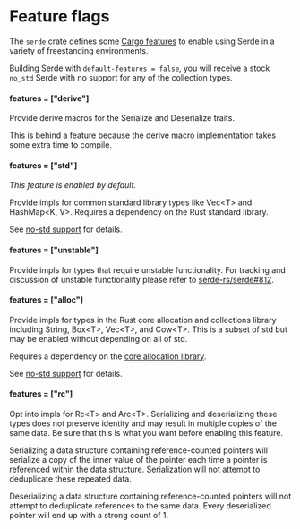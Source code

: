 # Feature flags

The `serde` crate defines some [Cargo features] to enable using Serde in a
variety of freestanding environments.

Building Serde with `default-features = false`, you will receive a stock
`no_std` Serde with no support for any of the collection types.

[Cargo features]: https://doc.rust-lang.org/cargo/reference/manifest.html#the-features-section

#### features = ["derive"]

Provide derive macros for the Serialize and Deserialize traits.

This is behind a feature because the derive macro implementation takes some
extra time to compile.

#### features = ["std"]

*This feature is enabled by default.*

Provide impls for common standard library types like Vec&lt;T&gt; and
HashMap&lt;K, V&gt;. Requires a dependency on the Rust standard library.

See [no-std support] for details.

[no-std support]: no-std.md

#### features = ["unstable"]

Provide impls for types that require unstable functionality. For tracking and
discussion of unstable functionality please refer to [serde-rs/serde#812].

[serde-rs/serde#812]: https://github.com/serde-rs/serde/issues/812

#### features = ["alloc"]

Provide impls for types in the Rust core allocation and collections library
including String, Box&lt;T&gt;, Vec&lt;T&gt;, and Cow&lt;T&gt;. This is a subset
of std but may be enabled without depending on all of std.

Requires a dependency on the [core allocation library].

See [no-std support] for details.

[core allocation library]: https://doc.rust-lang.org/alloc/

#### features = ["rc"]

Opt into impls for Rc&lt;T&gt; and Arc&lt;T&gt;. Serializing and deserializing
these types does not preserve identity and may result in multiple copies of the
same data. Be sure that this is what you want before enabling this feature.

Serializing a data structure containing reference-counted pointers will
serialize a copy of the inner value of the pointer each time a pointer is
referenced within the data structure. Serialization will not attempt to
deduplicate these repeated data.

Deserializing a data structure containing reference-counted pointers will not
attempt to deduplicate references to the same data. Every deserialized pointer
will end up with a strong count of 1.
